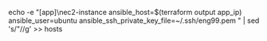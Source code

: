 echo -e "[app]\nec2-instance ansible_host=$(terraform output app_ip) ansible_user=ubuntu ansible_ssh_private_key_file=~/.ssh/eng99.pem " | sed 's/"//g' >> hosts
